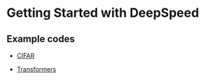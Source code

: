 

# Getting Started with DeepSpeed



## Example codes

* [CIFAR](https://github.com/Azure/azureml-examples/tree/main/python-sdk/workflows/train/deepspeed/cifar/src)

* [Transformers](https://github.com/Azure/azureml-examples/tree/main/python-sdk/workflows/train/deepspeed/transformers)

